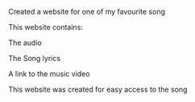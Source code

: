Created a website for one of my favourite song

This website contains:

The audio

The Song lyrics

A link to the music video

This website was created for easy access to the song
